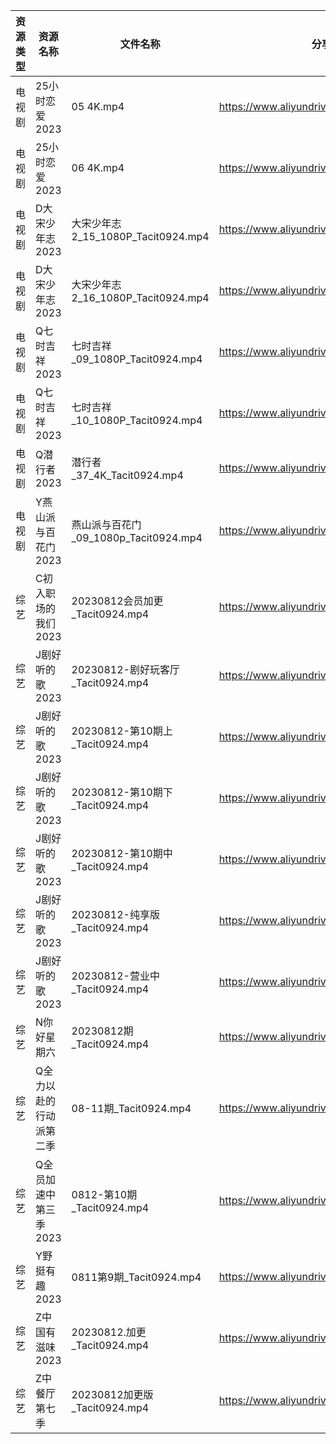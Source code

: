 | 资源类型 | 资源名称          | 文件名称                           | 分享链接                                      | 更新时间       |
| ---- | ------------- | ------------------------------ | ----------------------------------------- | ---------- |
| 电视剧  | 25小时恋爱2023    | 05 4K.mp4                      | https://www.aliyundrive.com/s/J3KM8L4y4EF | 2023-08-13 |
| 电视剧  | 25小时恋爱2023    | 06 4K.mp4                      | https://www.aliyundrive.com/s/J3KM8L4y4EF | 2023-08-13 |
| 电视剧  | D大宋少年志2023    | 大宋少年志2_15_1080P_Tacit0924.mp4  | https://www.aliyundrive.com/s/Be2ceEjJu56 | 2023-08-13 |
| 电视剧  | D大宋少年志2023    | 大宋少年志2_16_1080P_Tacit0924.mp4  | https://www.aliyundrive.com/s/Be2ceEjJu56 | 2023-08-13 |
| 电视剧  | Q七时吉祥2023     | 七时吉祥_09_1080P_Tacit0924.mp4    | https://www.aliyundrive.com/s/sVcBcZXyuFA | 2023-08-13 |
| 电视剧  | Q七时吉祥2023     | 七时吉祥_10_1080P_Tacit0924.mp4    | https://www.aliyundrive.com/s/sVcBcZXyuFA | 2023-08-13 |
| 电视剧  | Q潜行者2023      | 潜行者_37_4K_Tacit0924.mp4        | https://www.aliyundrive.com/s/siGjovJUqpD | 2023-08-13 |
| 电视剧  | Y燕山派与百花门2023  | 燕山派与百花门_09_1080p_Tacit0924.mp4 | https://www.aliyundrive.com/s/aBmMJZmQGsL | 2023-08-13 |
| 综艺   | C初入职场的我们2023  | 20230812会员加更_Tacit0924.mp4     | https://www.aliyundrive.com/s/pqc7pqfCNxC | 2023-08-13 |
| 综艺   | J剧好听的歌2023    | 20230812-剧好玩客厅_Tacit0924.mp4   | https://www.aliyundrive.com/s/ycqKrd2BVHK | 2023-08-13 |
| 综艺   | J剧好听的歌2023    | 20230812-第10期上_Tacit0924.mp4   | https://www.aliyundrive.com/s/ycqKrd2BVHK | 2023-08-13 |
| 综艺   | J剧好听的歌2023    | 20230812-第10期下_Tacit0924.mp4   | https://www.aliyundrive.com/s/ycqKrd2BVHK | 2023-08-13 |
| 综艺   | J剧好听的歌2023    | 20230812-第10期中_Tacit0924.mp4   | https://www.aliyundrive.com/s/ycqKrd2BVHK | 2023-08-13 |
| 综艺   | J剧好听的歌2023    | 20230812-纯享版_Tacit0924.mp4     | https://www.aliyundrive.com/s/ycqKrd2BVHK | 2023-08-13 |
| 综艺   | J剧好听的歌2023    | 20230812-营业中_Tacit0924.mp4     | https://www.aliyundrive.com/s/ycqKrd2BVHK | 2023-08-13 |
| 综艺   | N你好星期六        | 20230812期_Tacit0924.mp4        | https://www.aliyundrive.com/s/QGPr3eRo3pE | 2023-08-13 |
| 综艺   | Q全力以赴的行动派第二季  | 08-11期_Tacit0924.mp4           | https://www.aliyundrive.com/s/q6maeeMLR8u | 2023-08-13 |
| 综艺   | Q全员加速中第三季2023 | 0812-第10期_Tacit0924.mp4        | https://www.aliyundrive.com/s/FvT7oNH6GCT | 2023-08-13 |
| 综艺   | Y野挺有趣2023     | 0811第9期_Tacit0924.mp4          | https://www.aliyundrive.com/s/gk5rkpQXjcL | 2023-08-13 |
| 综艺   | Z中国有滋味2023    | 20230812.加更_Tacit0924.mp4      | https://www.aliyundrive.com/s/EDni6GQcnsU | 2023-08-13 |
| 综艺   | Z中餐厅第七季       | 20230812加更版_Tacit0924.mp4      | https://www.aliyundrive.com/s/25GFy8VFsb6 | 2023-08-13 |
